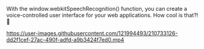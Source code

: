 With the window.webkitSpeechRecognition() function, you can create a voice-controlled user interface for your web applications. How cool is that?! 🤯



https://user-images.githubusercontent.com/121994493/210733126-dd2f1cef-27ac-490f-adfd-a9b3424f7ed0.mp4

